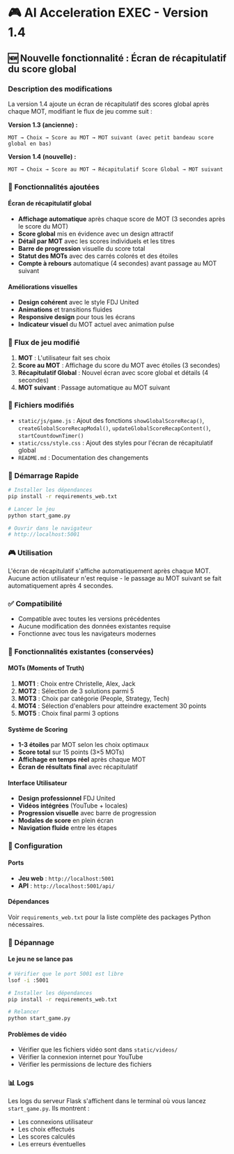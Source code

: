 # 🎮 AI Acceleration EXEC - Version 1.4

## 🆕 Nouvelle fonctionnalité : Écran de récapitulatif du score global

### Description des modifications

La version 1.4 ajoute un écran de récapitulatif des scores global après chaque MOT, modifiant le flux de jeu comme suit :

**Version 1.3 (ancienne) :**
```
MOT → Choix → Score au MOT → MOT suivant (avec petit bandeau score global en bas)
```

**Version 1.4 (nouvelle) :**
```
MOT → Choix → Score au MOT → Récapitulatif Score Global → MOT suivant
```

### 🎯 Fonctionnalités ajoutées

#### Écran de récapitulatif global
- **Affichage automatique** après chaque score de MOT (3 secondes après le score du MOT)
- **Score global** mis en évidence avec un design attractif
- **Détail par MOT** avec les scores individuels et les titres
- **Barre de progression** visuelle du score total
- **Statut des MOTs** avec des carrés colorés et des étoiles
- **Compte à rebours** automatique (4 secondes) avant passage au MOT suivant

#### Améliorations visuelles
- **Design cohérent** avec le style FDJ United
- **Animations** et transitions fluides
- **Responsive design** pour tous les écrans
- **Indicateur visuel** du MOT actuel avec animation pulse

### 🔄 Flux de jeu modifié

1. **MOT** : L'utilisateur fait ses choix
2. **Score au MOT** : Affichage du score du MOT avec étoiles (3 secondes)
3. **Récapitulatif Global** : Nouvel écran avec score global et détails (4 secondes)
4. **MOT suivant** : Passage automatique au MOT suivant

### 📁 Fichiers modifiés

- `static/js/game.js` : Ajout des fonctions `showGlobalScoreRecap()`, `createGlobalScoreRecapModal()`, `updateGlobalScoreRecapContent()`, `startCountdownTimer()`
- `static/css/style.css` : Ajout des styles pour l'écran de récapitulatif global
- `README.md` : Documentation des changements

### 🚀 Démarrage Rapide

```bash
# Installer les dépendances
pip install -r requirements_web.txt

# Lancer le jeu
python start_game.py

# Ouvrir dans le navigateur
# http://localhost:5001
```

### 🎮 Utilisation

L'écran de récapitulatif s'affiche automatiquement après chaque MOT. Aucune action utilisateur n'est requise - le passage au MOT suivant se fait automatiquement après 4 secondes.

### ✅ Compatibilité

- Compatible avec toutes les versions précédentes
- Aucune modification des données existantes requise
- Fonctionne avec tous les navigateurs modernes

### 🎯 Fonctionnalités existantes (conservées)

#### MOTs (Moments of Truth)
1. **MOT1** : Choix entre Christelle, Alex, Jack
2. **MOT2** : Sélection de 3 solutions parmi 5
3. **MOT3** : Choix par catégorie (People, Strategy, Tech)
4. **MOT4** : Sélection d'enablers pour atteindre exactement 30 points
5. **MOT5** : Choix final parmi 3 options

#### Système de Scoring
- **1-3 étoiles** par MOT selon les choix optimaux
- **Score total** sur 15 points (3×5 MOTs)
- **Affichage en temps réel** après chaque MOT
- **Écran de résultats final** avec récapitulatif

#### Interface Utilisateur
- **Design professionnel** FDJ United
- **Vidéos intégrées** (YouTube + locales)
- **Progression visuelle** avec barre de progression
- **Modales de score** en plein écran
- **Navigation fluide** entre les étapes

### 🔧 Configuration

#### Ports
- **Jeu web** : `http://localhost:5001`
- **API** : `http://localhost:5001/api/`

#### Dépendances
Voir `requirements_web.txt` pour la liste complète des packages Python nécessaires.

### 🐛 Dépannage

#### Le jeu ne se lance pas
```bash
# Vérifier que le port 5001 est libre
lsof -i :5001

# Installer les dépendances
pip install -r requirements_web.txt

# Relancer
python start_game.py
```

#### Problèmes de vidéo
- Vérifier que les fichiers vidéo sont dans `static/videos/`
- Vérifier la connexion internet pour YouTube
- Vérifier les permissions de lecture des fichiers

### 📊 Logs

Les logs du serveur Flask s'affichent dans le terminal où vous lancez `start_game.py`.
Ils montrent :
- Les connexions utilisateur
- Les choix effectués
- Les scores calculés
- Les erreurs éventuelles
